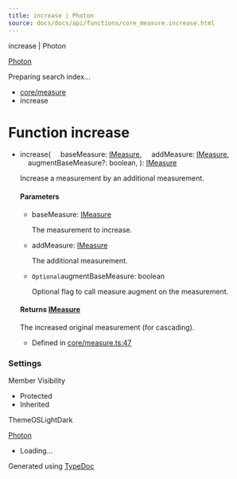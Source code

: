 ```yaml
---
title: increase | Photon
source: docs/docs/api/functions/core_measure.increase.html
---
```


increase | Photon

[Photon](../index.html)




Preparing search index...

* [core/measure](../modules/core_measure.html)
* increase

# Function increase

* increase(
      baseMeasure: [IMeasure](../interfaces/core_maker.IMeasure.html),
      addMeasure: [IMeasure](../interfaces/core_maker.IMeasure.html),
      augmentBaseMeasure?: boolean,
  ): [IMeasure](../interfaces/core_maker.IMeasure.html)

  Increase a measurement by an additional measurement.

  #### Parameters

  + baseMeasure: [IMeasure](../interfaces/core_maker.IMeasure.html)

    The measurement to increase.
  + addMeasure: [IMeasure](../interfaces/core_maker.IMeasure.html)

    The additional measurement.
  + `Optional`augmentBaseMeasure: boolean

    Optional flag to call measure.augment on the measurement.

  #### Returns [IMeasure](../interfaces/core_maker.IMeasure.html)

  The increased original measurement (for cascading).

  + Defined in [core/measure.ts:47](https://github.com/mwhite454/photon/blob/main/packages/photon/src/core/measure.ts#L47)

### Settings

Member Visibility

* Protected
* Inherited

ThemeOSLightDark

[Photon](../index.html)

* Loading...

Generated using [TypeDoc](https://typedoc.org/)
